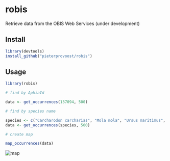 # robis

Retrieve data from the OBIS Web Services (under development)

## Install

```R
library(devtools)
install_github("pieterprovoost/robis")
```

## Usage

```R
library(robis)

# find by AphiaId

data <- get_occurrences(137094, 500)

# find by species name

species <- c("Carcharodon carcharias", "Mola mola", "Ursus maritimus", "Aptenodytes forsteri")
data <- get_occurrences(species, 500)

# create map

map_occurrences(data)
```

![map](https://raw.githubusercontent.com/pieterprovoost/robis/master/map.png)
